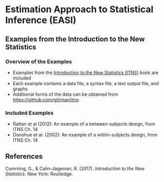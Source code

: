 # Estimation Approach to Statistical Inference (EASI)

## Examples from the Introduction to the New Statistics

### Overview of the Examples

- Examples from the [Introduction to the New Statistics (ITNS)](https://thenewstatistics.com/itns/ "Introduction to the New Statistics") book are included
- Each example contains a data file, a syntax file, a text output file, and graphs
- Additional forms of the data can be obtained from https://github.com/gitrman/itns

### Included Examples

- Rattan et al (2012): An example of a between-subjects design, from ITNS Ch. 14
- Donohue et al. (2002): An example of a within-subjects design, from ITNS Ch. 14

## References

Cumming, G., & Calin-Jageman, R. (2017). _Introduction to the New Statistics._ New York: Routledge.
